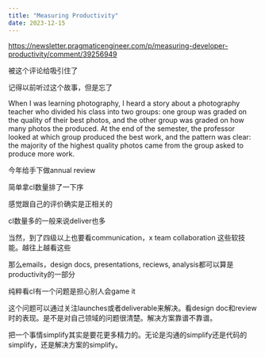```yaml
---
title: "Measuring Productivity"
date: 2023-12-15
---
```


<a href="https://newsletter.pragmaticengineer.com/p/measuring-developer-productivity/comment/39256949">https://newsletter.pragmaticengineer.com/p/measuring-developer-productivity/comment/39256949</a>

被这个评论给吸引住了

记得以前听过这个故事，但是忘了

When I was learning photography, I heard a story about a photography teacher who divided his class into two groups: one group was graded on the quality of their best photos, and the other group was graded on how many photos the produced. At the end of the semester, the professor looked at which group produced the best work, and the pattern was clear: the majority of the highest quality photos came from the group asked to produce more work.

今年给手下做annual review

简单拿cl数量排了一下序

感觉跟自己的评价确实是正相关的

cl数量多的一般来说deliver也多

当然，到了四级以上也要看communication，x team collaboration 这些软技能。越往上越看这些

那么emails，design docs, presentations, reciews, analysis都可以算是productivity的一部分

纯粹看cl有一个问题是担心别人会game it

这个问题可以通过关注launches或者deliverable来解决。看design doc和review时的表现。是不是对自己领域的问题很清楚。解决方案靠谱不靠谱。

把一个事情simplify其实是要花更多精力的。无论是沟通的simplify还是代码的simplify，还是解决方案的simplify。
